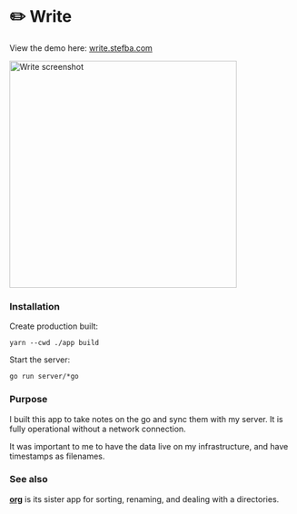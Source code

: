 # ✏️ Write

View the demo here: [write.stefba.com](https://write.stefba.com/)

<img src="https://stefba.com/write-screen3.jpg" alt="Write screenshot" height=400>

### Installation

Create production built:

`yarn --cwd ./app build`

Start the server:

`go run server/*go`

### Purpose

I built this app to take notes on the go and sync them with my server. It is fully operational without a network connection.

It was important to me to have the data live on my infrastructure, and have timestamps as filenames.

### See also

**[org](https://github.com/stefba/org)** is its sister app for sorting, renaming, and dealing with a directories.
